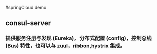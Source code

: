 #springCloud demo

## consul-server 
### 提供服务注册与发现 (Eureka)，分布式配置 (config)，控制总线 (Bus) 特性，也可以与 zuul，ribbon,hystrix 集成。

